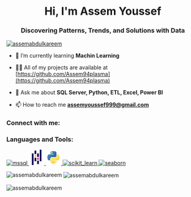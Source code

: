<h1 align="center">Hi, I'm Assem Youssef</h1>
<h3 align="center">Discovering Patterns, Trends, and Solutions with Data</h3>

<p align="left"> <a href="https://github.com/ryo-ma/github-profile-trophy"><img src="https://github-profile-trophy.vercel.app/?username=assemabdulkareem" alt="assemabdulkareem" /></a> </p>

- 🌱 I’m currently learning **Machin Learning**

- 👨‍💻 All of my projects are available at [https://github.com/Assem94plasma](https://github.com/Assem94plasma)

- 💬 Ask me about **SQL Server, Python, ETL, Excel, Power BI**

- 📫 How to reach me **assemyoussef999@gmail.com**

<h3 align="left">Connect with me:</h3>
<p align="left">
</p>

<h3 align="left">Languages and Tools:</h3>
<p align="left"> <a href="https://www.microsoft.com/en-us/sql-server" target="_blank" rel="noreferrer"> <img src="https://www.svgrepo.com/show/303229/microsoft-sql-server-logo.svg" alt="mssql" width="40" height="40"/> </a> <a href="https://pandas.pydata.org/" target="_blank" rel="noreferrer"> <img src="https://raw.githubusercontent.com/devicons/devicon/2ae2a900d2f041da66e950e4d48052658d850630/icons/pandas/pandas-original.svg" alt="pandas" width="40" height="40"/> </a> <a href="https://www.python.org" target="_blank" rel="noreferrer"> <img src="https://raw.githubusercontent.com/devicons/devicon/master/icons/python/python-original.svg" alt="python" width="40" height="40"/> </a> <a href="https://scikit-learn.org/" target="_blank" rel="noreferrer"> <img src="https://upload.wikimedia.org/wikipedia/commons/0/05/Scikit_learn_logo_small.svg" alt="scikit_learn" width="40" height="40"/> </a> <a href="https://seaborn.pydata.org/" target="_blank" rel="noreferrer"> <img src="https://seaborn.pydata.org/_images/logo-mark-lightbg.svg" alt="seaborn" width="40" height="40"/> </a> </p>

<p><img align="left" src="https://github-readme-stats.vercel.app/api/top-langs?username=assemabdulkareem&show_icons=true&locale=en&layout=compact" alt="assemabdulkareem" /></p>

<p>&nbsp;<img align="center" src="https://github-readme-stats.vercel.app/api?username=assemabdulkareem&show_icons=true&locale=en" alt="assemabdulkareem" /></p>

<p><img align="center" src="https://github-readme-streak-stats.herokuapp.com/?user=assemabdulkareem&" alt="assemabdulkareem" /></p>
